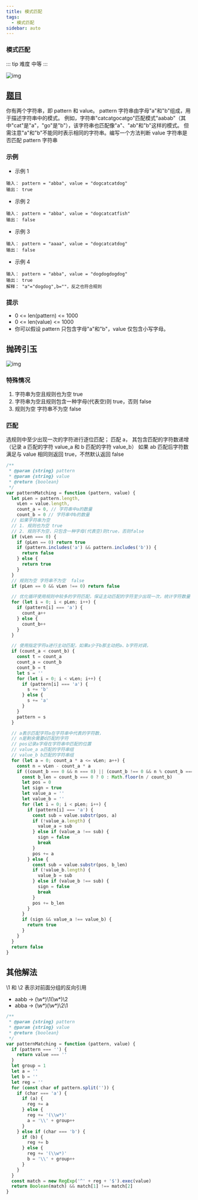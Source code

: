 ```yaml
---
title: 模式匹配
tags:
  - 模式匹配
sidebar: auto
---
```


### 模式匹配

::: tip 难度
中等
:::

![img](http://qiniu.gaowenju.com/leecode/banner/20200622.jpg)

## [题目](https://leetcode-cn.com/problems/pattern-matching-lcci)

你有两个字符串，即 pattern 和 value。 pattern 字符串由字母"a"和"b"组成，用于描述字符串中的模式。
例如，字符串"catcatgocatgo"匹配模式"aabab"（其中"cat"是"a"，"go"是"b"），该字符串也匹配像"a"、"ab"和"b"这样的模式。
但需注意"a"和"b"不能同时表示相同的字符串。编写一个方法判断 value 字符串是否匹配 pattern 字符串

### 示例

- 示例 1

```
输入： pattern = "abba", value = "dogcatcatdog"
输出： true
```

- 示例 2

```
输入： pattern = "abba", value = "dogcatcatfish"
输出： false
```

- 示例 3

```
输入： pattern = "aaaa", value = "dogcatcatdog"
输出： false
```

- 示例 4

```
输入： pattern = "abba", value = "dogdogdogdog"
输出： true
解释： "a"="dogdog",b=""，反之也符合规则
```

### 提示

- 0 <= len(pattern) <= 1000
- 0 <= len(value) <= 1000
- 你可以假设 pattern 只包含字母"a"和"b"，value 仅包含小写字母。

## 抛砖引玉

![img](http://qiniu.gaowenju.com/leecode/20200622.png)

### 特殊情况

1. 字符串为空且规则也为空 true
2. 字符串为空且规则包含一种字母(代表空)则 true，否则 false
3. 规则为空 字符串不为空 false

### 匹配

选规则中至少出现一次的字符进行逐位匹配；
匹配 a，
其包含匹配的字符数递增（记录 a 匹配的字符 value_a 和 b 匹配的字符 value_b）
如果 ab 匹配后字符数满足与 value 相同则返回 true，不然默认返回 false

```javascript
/**
 * @param {string} pattern
 * @param {string} value
 * @return {boolean}
 */
var patternMatching = function (pattern, value) {
  let pLen = pattern.length,
    vLen = value.length,
    count_a = 0, // 字符串中a的数量
    count_b = 0 // 字符串中b的数量
  // 如果字符串为空
  // 1. 规则也为空 true
  // 2. 规则不为空，只包含一种字母(代表空)则true，否则false
  if (vLen === 0) {
    if (pLen == 0) return true
    if (pattern.includes('a') && pattern.includes('b')) {
      return false
    } else {
      return true
    }
  }
  // 规则为空 字符串不为空  false
  if (pLen == 0 && vLen !== 0) return false

  // 优化循环使用规则中较多的字符匹配，保证主动匹配的字符至少出现一次，统计字符数量
  for (let i = 0; i < pLen; i++) {
    if (pattern[i] === 'a') {
      count_a++
    } else {
      count_b++
    }
  }

  // 使用指定字符a进行主动匹配，如果a少于b那主动把a、b字符对调，
  if (count_a < count_b) {
    const t = count_a
    count_a = count_b
    count_b = t
    let s = ''
    for (let i = 0; i < vLen; i++) {
      if (pattern[i] === 'a') {
        s += 'b'
      } else {
        s += 'a'
      }
    }
    pattern = s
  }

  // a表示匹配字符a在字符串中代表的字符数，
  // n是剩余需要d匹配的字符
  // pos记录a字母在字符串中匹配的位置
  // value_a a匹配的字符串组
  // value_b b匹配的字符串组
  for (let a = 0; count_a * a <= vLen; a++) {
    const n = vLen - count_a * a
    if ((count_b === 0 && n === 0) || (count_b !== 0 && n % count_b === 0)) {
      const b_len = count_b === 0 ? 0 : Math.floor(n / count_b)
      let pos = 0
      let sign = true
      let value_a = ''
      let value_b = ''
      for (let i = 0; i < pLen; i++) {
        if (pattern[i] === 'a') {
          const sub = value.substr(pos, a)
          if (!value_a.length) {
            value_a = sub
          } else if (value_a !== sub) {
            sign = false
            break
          }
          pos += a
        } else {
          const sub = value.substr(pos, b_len)
          if (!value_b.length) {
            value_b = sub
          } else if (value_b !== sub) {
            sign = false
            break
          }
          pos += b_len
        }
      }
      if (sign && value_a !== value_b) {
        return true
      }
    }
  }
  return false
}
```

## 其他解法

\1 和 \2 表示对前面分组的反向引用

- aabb -> (\w*)\1(\w*)\2
- abba -> (\w*)(\w*)\2\1

```javascript
/**
 * @param {string} pattern
 * @param {string} value
 * @return {boolean}
 */
var patternMatching = function (pattern, value) {
  if (pattern === '') {
    return value === ''
  }
  let group = 1
  let a = ''
  let b = ''
  let reg = ''
  for (const char of pattern.split('')) {
    if (char === 'a') {
      if (a) {
        reg += a
      } else {
        reg += '(\\w*)'
        a = '\\' + group++
      }
    } else if (char === 'b') {
      if (b) {
        reg += b
      } else {
        reg += '(\\w*)'
        b = '\\' + group++
      }
    }
  }
  const match = new RegExp('^' + reg + '$').exec(value)
  return Boolean(match) && match[1] !== match[2]
}
```
